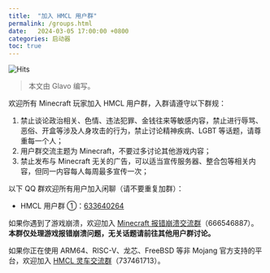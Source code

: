 ```yaml
---
title:  "加入 HMCL 用户群"
permalink: /groups.html
date:   2024-03-05 17:00:00 +0800
categories: 启动器
toc: true
---
```


![Hits](https://hits.seeyoufarm.com/api/count/incr/badge.svg?url=https%3A%2F%2Fdocs.hmcl.net%2Fgroups.html&count_bg=%233E4245&title_bg=%233E4245&icon=&icon_color=%23E7E7E7&title=%F0%9F%91%80&edge_flat=false)

> 本文由 Glavo 编写。

欢迎所有 Minecraft 玩家加入 HMCL 用户群，入群请遵守以下群规：

1. 禁止谈论政治相关、色情、违法犯罪、金钱往来等敏感内容，禁止进行辱骂、恶俗、开盒等涉及人身攻击的行为，禁止讨论精神疾病、LGBT 等话题，请尊重每一个人；
2. 用户群交流主题为 Minecraft，不要过多讨论其他游戏内容；
3. 禁止发布与 Minecraft 无关的广告，可以适当宣传服务器、整合包等相关内容，但同一内容每人每周最多宣传一次；


以下 QQ 群欢迎所有用户加入闲聊（请不要重复加群）：

* HMCL 用户群 ①：[633640264](https://qm.qq.com/q/fvJueufsvC)

如果你遇到了游戏崩溃，欢迎加入 [Minecraft 报错崩溃交流群](https://qm.qq.com/q/nG0Ti1kJri)（666546887）。
**本群仅处理游戏报错崩溃问题，无关话题请前往其他用户群讨论。**

如果你正在使用 ARM64、RISC-V、龙芯、FreeBSD 等非 Mojang 官方支持的平台，欢迎加入 [HMCL 灵车交流群](https://qm.qq.com/q/C935haj8xW)（737461713）。
